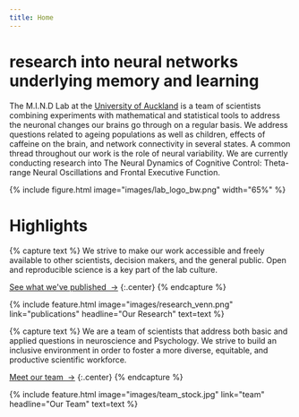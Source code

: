 ```yaml
---
title: Home
---
```


# research into neural networks underlying memory and learning


The M.I.N.D Lab at the [University of Auckland](https://www.auckland.ac.nz/en.html) is a team of scientists combining experiments with mathematical and statistical tools to address the neuronal changes our brains go through on a regular basis. We address questions related to ageing populations as well as children, effects of caffeine on the brain, and network connectivity in several states. A common thread throughout our work is the role of neural variability. We are currently conducting research into The Neural Dynamics of Cognitive Control: Theta-range Neural Oscillations and Frontal Executive Function.

{%
  include figure.html
  image="images/lab_logo_bw.png"
  width="65%"
%}





# Highlights

{% capture text %}
We strive to make our work accessible and freely available to other scientists, decision makers, and the general public. Open and reproducible science is a key part of the lab culture. 

[See what we've published &nbsp;→](publications)
{:.center}
{% endcapture %}

{%
  include feature.html
  image="images/research_venn.png"
  link="publications"
  headline="Our Research"
  text=text
%}


{% capture text %}
We are a team of scientists that address both basic and applied questions in neuroscience and Psychology. We strive to build an inclusive environment in order to foster a more diverse, equitable, and productive scientific workforce. 

[Meet our team &nbsp;→](team)
{:.center}
{% endcapture %}

{%
  include feature.html
  image="images/team_stock.jpg"
  link="team"
  headline="Our Team"
  text=text
%}


<!-- section break -->

<!-- section full -->

